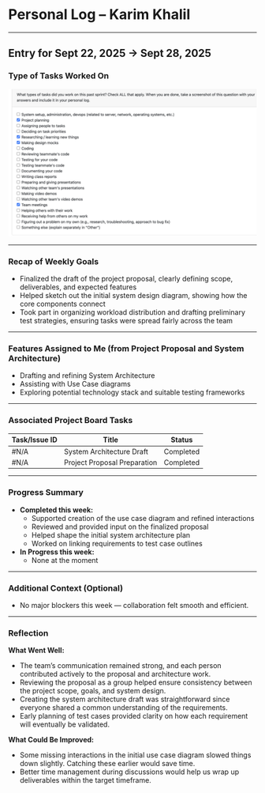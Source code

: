 # Personal Log – Karim Khalil  

---

## Entry for Sept 22, 2025 → Sept 28, 2025  

### Type of Tasks Worked On  
![Personal Log](../../../screenshots/Week%204%20Personal%20Log-%20KarimKhalil.png)  

---

### Recap of Weekly Goals  
- Finalized the draft of the project proposal, clearly defining scope, deliverables, and expected features  
- Helped sketch out the initial system design diagram, showing how the core components connect  
- Took part in organizing workload distribution and drafting preliminary test strategies, ensuring tasks were spread fairly across the team  

---

### Features Assigned to Me (from Project Proposal and System Architecture)  
- Drafting and refining System Architecture  
- Assisting with Use Case diagrams  
- Exploring potential technology stack and suitable testing frameworks  

---

### Associated Project Board Tasks  
| Task/Issue ID | Title                         | Status     |  
|---------------|-------------------------------|------------|  
| #N/A          | System Architecture Draft     | Completed  |  
| #N/A          | Project Proposal Preparation  | Completed  |  

---

### Progress Summary  
- **Completed this week:**  
  - Supported creation of the use case diagram and refined interactions  
  - Reviewed and provided input on the finalized proposal  
  - Helped shape the initial system architecture plan  
  - Worked on linking requirements to test case outlines  
- **In Progress this week:**  
  - None at the moment  

---

### Additional Context (Optional)  
- No major blockers this week — collaboration felt smooth and efficient.  

---

### Reflection  
**What Went Well:**  
* The team’s communication remained strong, and each person contributed actively to the proposal and architecture work.  
* Reviewing the proposal as a group helped ensure consistency between the project scope, goals, and system design.  
* Creating the system architecture draft was straightforward since everyone shared a common understanding of the requirements.  
* Early planning of test cases provided clarity on how each requirement will eventually be validated.  

**What Could Be Improved:**  
* Some missing interactions in the initial use case diagram slowed things down slightly. Catching these earlier would save time.  
* Better time management during discussions would help us wrap up deliverables within the target timeframe.  
